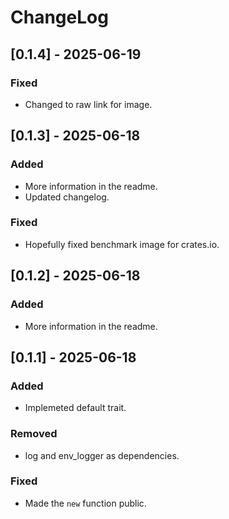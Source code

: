 # ChangeLog

## [0.1.4] - 2025-06-19
### Fixed
- Changed to raw link for image.

## [0.1.3] - 2025-06-18
### Added
- More information in the readme.
- Updated changelog.
### Fixed
- Hopefully fixed benchmark image for crates.io.

## [0.1.2] - 2025-06-18
### Added
- More information in the readme.

## [0.1.1] - 2025-06-18
### Added
- Implemeted default trait.
### Removed
- log and env_logger as dependencies.
### Fixed
- Made the `new` function public.
